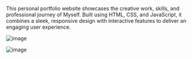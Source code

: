 This personal portfolio website showcases the creative work, skills, and professional journey of Myself. Built using HTML, CSS, and JavaScript, it combines a sleek, responsive design with interactive features to deliver an engaging user experience.

![image](https://github.com/user-attachments/assets/0a71888a-9c06-4974-9e80-d9446f446b7e)

![image](https://github.com/user-attachments/assets/d1807fba-7fee-44b9-84a3-541e826b9a42)


